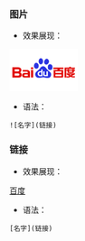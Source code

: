 ### 图片
- 效果展现：

![百度](image/6.jpeg)

- 语法：

```
![名字](链接)
```

### 链接
- 效果展现：

[百度](https://www.baidu.com/)

- 语法：
```
[名字](链接)
```